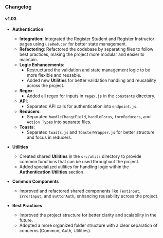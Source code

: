 ### Changelog

#### v1.03

- **Authentication**  
  - **Integration**: Integrated the Register Student and Register Instructor pages using `useReducer` for better state management.  
  - **Refactoring**: Refactored the codebase by separating files to follow best practices, making the project more modular and easier to maintain.  
  - **Logic Enhancements**:  
    - Restructured the validation and state management logic to be more flexible and reusable.  
    - Added new **Utilities** for better validation handling and reusability across the project.  
  - **Regex**:  
    - Added all regex for inputs in `regex.js` in the `constants` directory.  
  - **API**:  
    - Separated API calls for authentication into `endpoint.js`.  
  - **Reducers**:  
    - Separated `handleChangeField`, `handleFocus`, `formReducers`, and `Action Types` into separate files.  
  - **Toasts**:  
    - Separated `toasts.js` and `ToasterWrapper.js` for better structure and focus in reducers.

- **Utilities**  
  - Created shared **Utilities** in the `src/utils` directory to provide common functions that can be used throughout the project.  
  - Added specialized utilities for handling logic within the **Authentication Utilities** section.  

- **Common Components**  
  - Improved and refactored shared components like `TextInput`, `ErrorInput`, and `ButtonAuth`, enhancing reusability across the project.  

- **Best Practices**  
  - Improved the project structure for better clarity and scalability in the future.  
  - Adopted a more organized folder structure with a clear separation of concerns (Common, Auth, Utilities).
